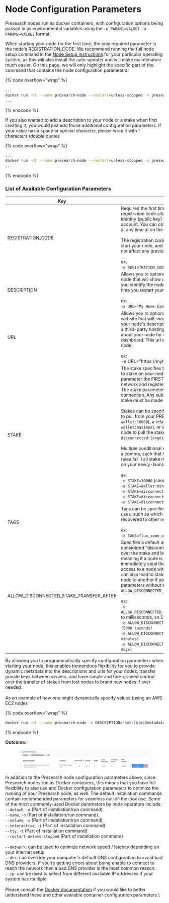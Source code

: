 # Node Configuration Parameters

Presearch nodes run as docker containers, with configuration options being passed in as environmental variables using the `-e PARAM1=VALUE1 -e PARAM2=VALUE2` format.

When starting your node for the first time, the only required parameter is the node's REGISTRATION\_CODE. We recommend running the full node setup command in the [Node Setup Instructions](./) for your particular operating system, as this will also install the auto-updater and will make maintenance much easier. On this page, we will only highlight the specific part of the command that contains the node configuration parameters:

{% code overflow="wrap" %}
```bash
...
docker run -dt --name presearch-node --restart=unless-stopped -v presearch-node-storage:/app/node -e REGISTRATION_CODE=$YOUR_REGISTRATION_CODE_HERE presearch/node
...
```
{% endcode %}

If you also wanted to add a description to your node or a stake when first creating it, you would just add those additional configuration parameters. If your value has a space or special character, please wrap it with `"` characters (double quote):

{% code overflow="wrap" %}
```bash
...
docker run -dt --name presearch-node --restart=unless-stopped -v presearch-node-storage:/app/node -e REGISTRATION_CODE=$YOUR_REGISTRATION_CODE_HERE -e DESCRIPTION="My First Node" -e STAKE=10000 presearch/node
...
```
{% endcode %}

### List of Available Configuration Parameters

<table><thead><tr><th width="254">Key</th><th></th></tr></thead><tbody><tr><td>REGISTRATION_CODE</td><td>Required the first time you start your node. This node registration code allows your node to associate its identity (public key) with your registered Presearch account. You can obtain or change your registration code at any time at on the <a href="https://nodes.presearch.com/dashboard">nodes dashboard</a>. <br><br>The registration code is ONLY required the first time you start your node, and changing the registration code will not affect any previously-connected nodes.<br><br>ex:<br><code>-e REGISTRATION_CODE=XXXXXXXX</code></td></tr><tr><td>DESCRIPTION</td><td>Allows you to optionally pass in a description of your node that will show up in your nodes dashboard to help you identify the node. This description will reset every time you restart your node.<br><br>ex:<br><code>-e URL="My Home Computer"</code></td></tr><tr><td>URL</td><td>Allows you to optionally pass in a link to a third-party website that will show up in your nodes dashboard with your node's description. This will often be used to link to a third-party hosting provider's dashboard information about your node for convenient access from your node dashboard. This url will reset every time you start your node.<br><br>ex:<br>-e URL="https://myhostingprovider.com/servers/12345"</td></tr><tr><td>STAKE</td><td>The stake specifies the number of PRE tokens you wish to stake on your node. The stake can ONLY be set by this parameter the FIRST time your node connects to the network and registers with the REGISTRATION_CODE. The stake parameter will be ignored after the first connection. Any subsequent changes to your node's stake must be made on the <a href="https://nodes.presearch.com/dashboard">node dashboard</a>.<br><br>Stakes can be specified as as an exact number of tokens to pull from your PRE Wallet (i.e. <code>10000</code> or the equivalent <code>wallet:10000</code>), a relative number (i.e. <code>wallet:minimum</code> or <code>wallet:maximum</code>), or as the metadata of a specific other node to pull the stake from (i.e. <code>disconnected:oldest</code>, <code>disconnected:longest</code>, <code>disconnected:oldest#flux</code>).<br><br>Multiple conditional stake rules can also be separated by a comma, such that later rules only execute if previous rules fail. I all stake rules fail, then no stake will be applied on your newly-launched node.<br><br>ex:<br><code>-e STAKE=10000</code> (shorthand for <code>STAKE=wallet:10000</code>)<br><code>-e STAKE=wallet:minimum</code><br><code>-e STAKE=disconnected:oldest</code><br><code>-e STAKE=disconnected:oldest#flux</code><br><code>-e STAKE=disconnected:oldest#flux,wallet:minimum</code></td></tr><tr><td>TAGS</td><td>Tags can be specified to label your nodes for specific uses, such as which nodes can have their stakes recovered to other nodes.<br><br>ex:<br><code>-e TAGS=flux,some_other_tag</code></td></tr><tr><td>ALLOW_DISCONNECTED_STAKE_TRANSFER_AFTER</td><td>Specifies a default amount of time after which a node is considered "disconnected" and another node could take over the stake and begin using it. The default value is "0", meaning if a node is disconnected then another node can immediately steal the stake. This is helpful if you lose access to a node without backing up the private key, but can also lead to stakes unexpectedly migrating from one node to another if you used the <code>STAKE=disconnected:...</code> parameters without specifying a reasonable <code>ALLOW_DISCONNECTED_STAKE_TRANSFER_AFTER</code> value.<br><br>ex:<br><code>-e ALLOW_DISCONNECTED_STAKE_TRANSFER_AFTER=10000</code>(defaults to milliseconds, so 10 seconds here)<br><code>-e ALLOW_DISCONNECTED_STAKE_TRANSFER_AFTER=5000s (5000 seconds)</code><br><code>-e ALLOW_DISCONNECTED_STAKE_TRANSFER_AFTER=30m (30 minutes)</code><br><code>-e ALLOW_DISCONNECTED_STAKE_TRANSFER_AFTER=7d (7 days)</code></td></tr></tbody></table>

By allowing you to programmatically specify configuration parameters when starting your node, this enables tremendous flexibility for you to provide dynamic metadata into the descriptions and urls for your nodes, transfer private keys between servers, and have simple and fine-grained control over the transfer of stakes from lost nodes to brand new nodes if ever needed.\
\
As an example of how one might dynamically specify values (using an AWS EC2 node):

{% code overflow="wrap" %}
```bash
docker run -dt --name presearch-node -e DESCRIPTION="AWS:[$(ec2metadata --instance-id), $(ec2metadata --availability-zone), $(ec2metadata --public-ipv4)]" -e URL="https://$(ec2metadata --availability-zone | sed 's/.$//').console.aws.amazon.com/ec2/v2/home?region=$(ec2metadata --availability-zone | sed 's/.$//')#InstanceDetails:instanceId=$(ec2metadata --instance-id)" -e REGISTRATION_CODE="XXXXXXXXXXXXXXXXXXXXXXXXXXXXXXXX" presearch/node
```
{% endcode %}

**Outcome:**

<figure><img src="../../.gitbook/assets/image (5) (2).png" alt=""><figcaption></figcaption></figure>

In addition to the Presearch node configuration parameters above, since Presearch nodes run as Docker containers, this means that you have full flexibility to also use and Docker configuration parameters to optimize the running of your Presearch node, as well. The default installation commands contain recommended parameters for seamless out-of-the-box use. Some of the most commonly-used Docker parameters by node operators include:\
`--detach`, `-d` (Part of installation/run command). \
`--name`, `-n` (Part of installation/run command). \
`--volume`, `-v` (Part of installation/run command)\
`--interactive`, `-i` (Part of installation command)\
`--tty`, `-t` (Part of installation command)\
`--restart-unless-stopped` (Part of installation command)\
\
`--network`: can be used to optimize network speed / latency depending on your internet setup\
`--dns`: can override your computer's default DNS configuration to avoid bad DNS providers. If you're getting errors about being unable to connect to reach the network then a bad DNS provider is the most common reason.\
`--ip`: can be used to select from different available IP addresses if your system has multiple\
\
Please consult the [Docker documentation](https://docs.docker.com/engine/reference/run/) if you would like to better understand these and other available container configuration parameters.\
